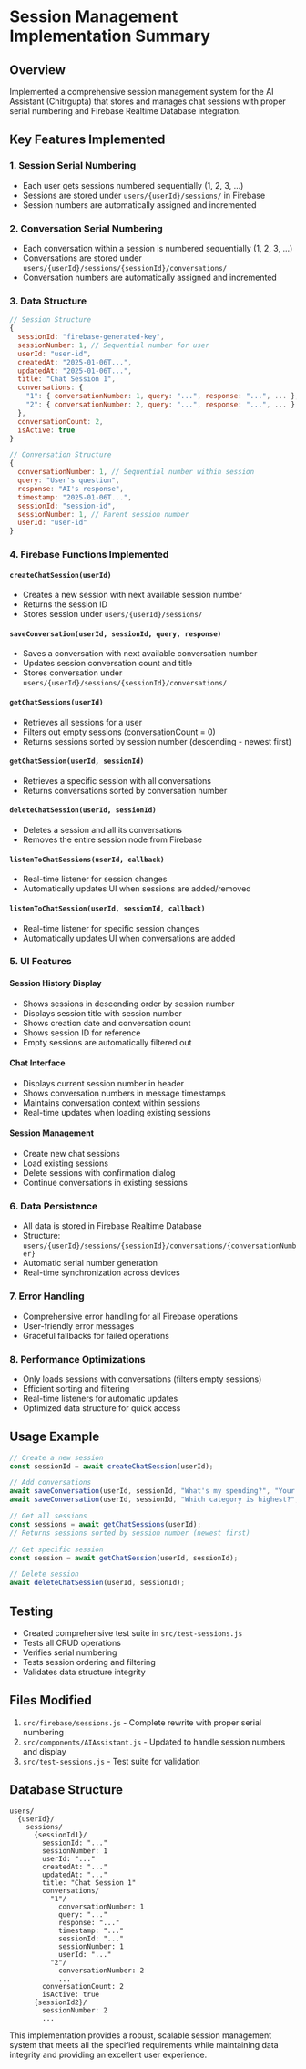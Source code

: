# Session Management Implementation Summary

## Overview
Implemented a comprehensive session management system for the AI Assistant (Chitrgupta) that stores and manages chat sessions with proper serial numbering and Firebase Realtime Database integration.

## Key Features Implemented

### 1. Session Serial Numbering
- Each user gets sessions numbered sequentially (1, 2, 3, ...)
- Sessions are stored under `users/{userId}/sessions/` in Firebase
- Session numbers are automatically assigned and incremented

### 2. Conversation Serial Numbering
- Each conversation within a session is numbered sequentially (1, 2, 3, ...)
- Conversations are stored under `users/{userId}/sessions/{sessionId}/conversations/`
- Conversation numbers are automatically assigned and incremented

### 3. Data Structure
```javascript
// Session Structure
{
  sessionId: "firebase-generated-key",
  sessionNumber: 1, // Sequential number for user
  userId: "user-id",
  createdAt: "2025-01-06T...",
  updatedAt: "2025-01-06T...",
  title: "Chat Session 1",
  conversations: {
    "1": { conversationNumber: 1, query: "...", response: "...", ... },
    "2": { conversationNumber: 2, query: "...", response: "...", ... }
  },
  conversationCount: 2,
  isActive: true
}

// Conversation Structure
{
  conversationNumber: 1, // Sequential number within session
  query: "User's question",
  response: "AI's response",
  timestamp: "2025-01-06T...",
  sessionId: "session-id",
  sessionNumber: 1, // Parent session number
  userId: "user-id"
}
```

### 4. Firebase Functions Implemented

#### `createChatSession(userId)`
- Creates a new session with next available session number
- Returns the session ID
- Stores session under `users/{userId}/sessions/`

#### `saveConversation(userId, sessionId, query, response)`
- Saves a conversation with next available conversation number
- Updates session conversation count and title
- Stores conversation under `users/{userId}/sessions/{sessionId}/conversations/`

#### `getChatSessions(userId)`
- Retrieves all sessions for a user
- Filters out empty sessions (conversationCount = 0)
- Returns sessions sorted by session number (descending - newest first)

#### `getChatSession(userId, sessionId)`
- Retrieves a specific session with all conversations
- Returns conversations sorted by conversation number

#### `deleteChatSession(userId, sessionId)`
- Deletes a session and all its conversations
- Removes the entire session node from Firebase

#### `listenToChatSessions(userId, callback)`
- Real-time listener for session changes
- Automatically updates UI when sessions are added/removed

#### `listenToChatSession(userId, sessionId, callback)`
- Real-time listener for specific session changes
- Automatically updates UI when conversations are added

### 5. UI Features

#### Session History Display
- Shows sessions in descending order by session number
- Displays session title with session number
- Shows creation date and conversation count
- Shows session ID for reference
- Empty sessions are automatically filtered out

#### Chat Interface
- Displays current session number in header
- Shows conversation numbers in message timestamps
- Maintains conversation context within sessions
- Real-time updates when loading existing sessions

#### Session Management
- Create new chat sessions
- Load existing sessions
- Delete sessions with confirmation dialog
- Continue conversations in existing sessions

### 6. Data Persistence
- All data is stored in Firebase Realtime Database
- Structure: `users/{userId}/sessions/{sessionId}/conversations/{conversationNumber}`
- Automatic serial number generation
- Real-time synchronization across devices

### 7. Error Handling
- Comprehensive error handling for all Firebase operations
- User-friendly error messages
- Graceful fallbacks for failed operations

### 8. Performance Optimizations
- Only loads sessions with conversations (filters empty sessions)
- Efficient sorting and filtering
- Real-time listeners for automatic updates
- Optimized data structure for quick access

## Usage Example

```javascript
// Create a new session
const sessionId = await createChatSession(userId);

// Add conversations
await saveConversation(userId, sessionId, "What's my spending?", "Your spending is ₹10,000");
await saveConversation(userId, sessionId, "Which category is highest?", "Food is highest at ₹5,000");

// Get all sessions
const sessions = await getChatSessions(userId);
// Returns sessions sorted by session number (newest first)

// Get specific session
const session = await getChatSession(userId, sessionId);

// Delete session
await deleteChatSession(userId, sessionId);
```

## Testing
- Created comprehensive test suite in `src/test-sessions.js`
- Tests all CRUD operations
- Verifies serial numbering
- Tests session ordering and filtering
- Validates data structure integrity

## Files Modified
1. `src/firebase/sessions.js` - Complete rewrite with proper serial numbering
2. `src/components/AIAssistant.js` - Updated to handle session numbers and display
3. `src/test-sessions.js` - Test suite for validation

## Database Structure
```
users/
  {userId}/
    sessions/
      {sessionId1}/
        sessionId: "..."
        sessionNumber: 1
        userId: "..."
        createdAt: "..."
        updatedAt: "..."
        title: "Chat Session 1"
        conversations/
          "1"/
            conversationNumber: 1
            query: "..."
            response: "..."
            timestamp: "..."
            sessionId: "..."
            sessionNumber: 1
            userId: "..."
          "2"/
            conversationNumber: 2
            ...
        conversationCount: 2
        isActive: true
      {sessionId2}/
        sessionNumber: 2
        ...
```

This implementation provides a robust, scalable session management system that meets all the specified requirements while maintaining data integrity and providing an excellent user experience.
